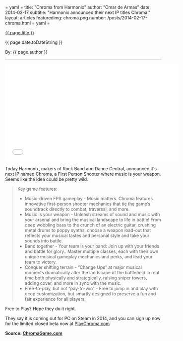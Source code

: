 = yaml =
title: "Chroma from Harmonix"
author: "Omar de Armas"
date: 2014-02-17
subtitle: "Harmonix announced their next IP titles Chroma."
layout: articles
featuredimg: chroma.png
number: /posts/2014-02-17-chroma.html
= yaml =

<a href="{{ page.url }}" class='postTitleLink'><p class='postTitle'>{{ page.title }}</p></a>
<p class='postPublished'>{{ page.date.toDateString }}</p>
<p class='postAuthor'>By: {{ page.author }}</p>
<hr>
<iframe width="560" height="315" src="//www.youtube.com/embed/3QZhsTRk-ic?rel=0" frameborder="0" allowfullscreen></iframe>  
  
Today Harmonix, makers of Rock Band and Dance Central, announced it's next IP named Chroma, a First Person Shooter where music is your weapon. Seems like the idea could be pretty wild.  
  
> Key game features:
> * Music-driven FPS gameplay - Music matters. Chroma features innovative first-person shooter mechanics that tie the game’s soundtrack directly to combat, traversal, and more.
> * Music is your weapon - Unleash streams of sound and music with your arsenal and bring the musical landscape to life in battle! From deep wobbling bass to the crunch of an electric guitar, crushing metal drums to poppy synths, choose a weapon load-out that reflects your musical tastes and personal style and take your sounds into battle.
> * Band together - Your team is your band: Join up with your friends and battle for glory.. Master multiple classes, each with their own unique musical gameplay mechanics and perks, and lead your team to victory.
> * Conquer shifting terrain - “Change Ups” at major musical moments dramatically alter the landscape of the battlefield in real time both physically and strategically, raising sniper towers, adding cover, and more in sync with the music.
> * Free-to-play, but not “pay-to-win” - Free to jump in and play with deep customization, but smartly designed to preserve a fun and fair experience for all players.

Free to Play? Hope they do it right.  
  
They say it is coming out for PC on Steam in 2014, and you can sign up now for the limited closed beta now at [PlayChroma.com](playchroma.com)  
  
**Source: [ChromaGame.com](chromagame.com)**